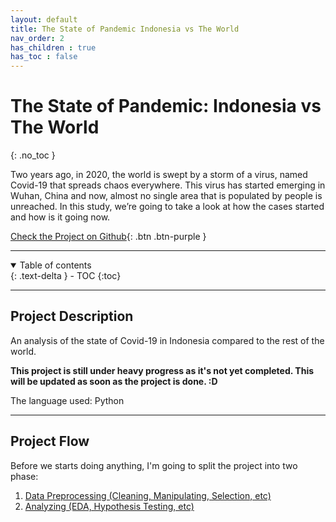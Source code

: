```yaml
---
layout: default
title: The State of Pandemic Indonesia vs The World
nav_order: 2
has_children : true
has_toc : false
---
```


# The State of Pandemic: Indonesia vs The World
{: .no_toc }

Two years ago, in 2020, the world is swept by a storm of a virus, named Covid-19 that spreads chaos everywhere. This virus has started emerging in Wuhan, China and now, almost no single area that is populated by people is unreached. In this study, we’re going to take a look at how the cases started and how is it going now.

[Check the Project on Github](https://github.com/muhamadridhomm/portfolio-projects/tree/main/projects/pandemic_indonesia_vs_world){: .btn .btn-purple }

---

<details open markdown="block">
  <summary>
    Table of contents
  </summary>
  {: .text-delta }
- TOC
{:toc}
</details>

---

## Project Description

An analysis of the state of Covid-19 in Indonesia compared to the rest of the world.

**This project is still under heavy progress as it's not yet completed. This will be updated as soon as the project is done. :D**

The language used: Python


---

## Project Flow

Before we starts doing anything, I'm going to split the project into two phase:

1. [Data Preprocessing (Cleaning, Manipulating, Selection, etc)](https://muhamadridhomm.github.io/portfolio-projects/projects/pandemic_indonesia_vs_world/pandemic_indonesia_vs_world_preprocess.html)
2. [Analyzing (EDA, Hypothesis Testing, etc)](https://muhamadridhomm.github.io/portfolio-projects/projects/pandemic_indonesia_vs_world/pandemic_indonesia_vs_world_analysis.html)
